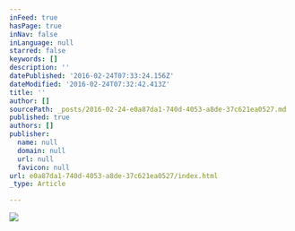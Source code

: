 ```yaml
---
inFeed: true
hasPage: true
inNav: false
inLanguage: null
starred: false
keywords: []
description: ''
datePublished: '2016-02-24T07:33:24.156Z'
dateModified: '2016-02-24T07:32:42.413Z'
title: ''
author: []
sourcePath: _posts/2016-02-24-e0a87da1-740d-4053-a8de-37c621ea0527.md
published: true
authors: []
publisher:
  name: null
  domain: null
  url: null
  favicon: null
url: e0a87da1-740d-4053-a8de-37c621ea0527/index.html
_type: Article

---
```

![](https://the-grid-user-content.s3-us-west-2.amazonaws.com/f584ffce-bc52-425a-a47c-5da71add4dd7.png)